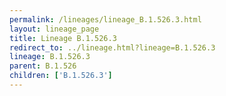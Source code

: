 ```yaml
---
permalink: /lineages/lineage_B.1.526.3.html
layout: lineage_page
title: Lineage B.1.526.3
redirect_to: ../lineage.html?lineage=B.1.526.3
lineage: B.1.526.3
parent: B.1.526
children: ['B.1.526.3']
---
```

